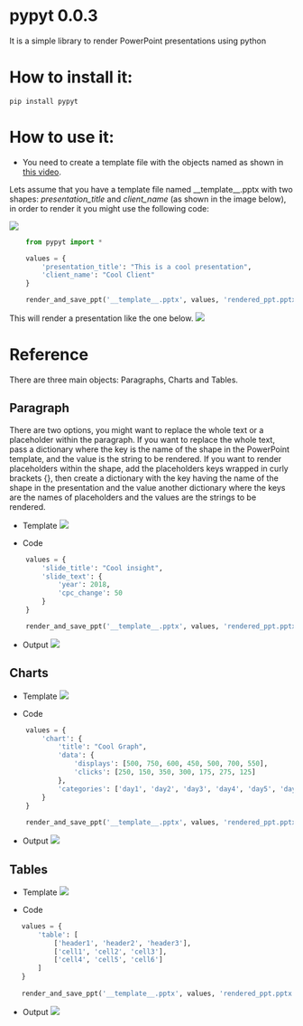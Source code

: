 # pypyt 0.0.3
It is a simple library to render PowerPoint presentations using python

# How to install it:


    pip install pypyt



# How to use it:
- You need to create a template file with the objects named as shown in [this video](https://www.youtube.com/watch?v=IhES3of_9Nw).

Lets assume that you have a template file named \_\_template\_\_.pptx with two shapes: *presentation_title* and
*client_name* (as shown in the image below), in order to render it you might use the following code:

![](images/template1.png)
````python
    from pypyt import *

    values = {
        'presentation_title': "This is a cool presentation",
        'client_name': "Cool Client"
    }

    render_and_save_ppt('__template__.pptx', values, 'rendered_ppt.pptx')
````
    
This will render a presentation like the one below.
![](images/output1.png)


# Reference

There are three main objects: Paragraphs, Charts and Tables.

## Paragraph
There are two options, you might want to replace the whole text or a placeholder within the paragraph.
If you want to replace the whole text, pass a dictionary where the key is the name of the shape in the PowerPoint
template, and the value is the string to be rendered. If you want to render placeholders within the shape, add the
placeholders keys wrapped in curly brackets {}, then create a dictionary with the key having the name of the shape in
the presentation and the value another dictionary where the keys are the names of placeholders and the values are the
strings to be rendered.

- Template
![](images/template2.png)

- Code
````python
    values = {
        'slide_title': "Cool insight",
        'slide_text': {
            'year': 2018,
            'cpc_change': 50
        }
    }

    render_and_save_ppt('__template__.pptx', values, 'rendered_ppt.pptx')
````

- Output
![](images/output2.png)

## Charts

- Template
![](images/template3.png)

- Code
````python
    values = {
        'chart': {
            'title': "Cool Graph",
            'data': {
                'displays': [500, 750, 600, 450, 500, 700, 550],
                'clicks': [250, 150, 350, 300, 175, 275, 125]
            },
            'categories': ['day1', 'day2', 'day3', 'day4', 'day5', 'day6', 'day7']
        }
    }
    
    render_and_save_ppt('__template__.pptx', values, 'rendered_ppt.pptx')
````

- Output
![](images/output3.png)
    
## Tables

- Template
![](images/template4.png)

- Code
 ````python
    values = {
        'table': [
            ['header1', 'header2', 'header3'],
            ['cell1', 'cell2', 'cell3'],
            ['cell4', 'cell5', 'cell6']
        ]
    }
    
    render_and_save_ppt('__template__.pptx', values, 'rendered_ppt.pptx')
````

- Output
![](images/output4.png)